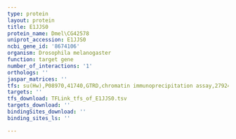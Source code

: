 ```yaml
---
type: protein
layout: protein
title: E1JJS0
protein_name: Dmel\CG42578
uniprot_accession: E1JJS0
ncbi_gene_id: '8674106'
organism: Drosophila melanogaster
function: target gene
number_of_interactions: '1'
orthologs: ''
jaspar_matrices: ''
tfs: su(Hw),P08970,41740,GTRD,chromatin immunoprecipitation assay,27924024%5Buid%5D,No
targets: ''
tfs_download: TFLink_tfs_of_E1JJS0.tsv
targets_download: ''
bindingSites_download: ''
binding_sites_ls: ''

---
```

